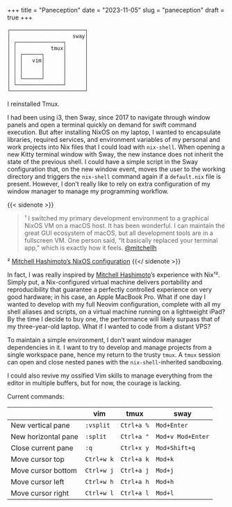 +++ 
title = "Paneception" 
date = "2023-11-05"
slug = "paneception"
draft = true
+++

```ascii
┌────────────────────────┐
│                    sway│
│ ┌───────────────┐      │
│ │           tmux│      │
│ │ ┌──────┐      │      │
│ │ │   vim│      │      │
│ │ │      │      │      │
│ │ │      │      │      │
│ │ └──────┘      │      │
│ └───────────────┘      │
└────────────────────────┘

```

I reinstalled Tmux.

I had been using i3, then Sway, since 2017 to navigate through window panels
and open a terminal quickly on demand for swift command execution. But after
installing NixOS on my laptop, I wanted to encapsulate libraries, required
services, and environment variables of my personal and work projects into Nix
files that I could load with `nix-shell`. When opening a new Kitty terminal
window with Sway, the new instance does not inherit the state of the previous
shell. I could have a simple script in the Sway configuration that, on the new
window event, moves the user to the working directory and triggers the
`nix-shell` command again if a `default.nix` file is present. However, I don’t
really like to rely on extra configuration of my window manager to manage my
programming workflow.

{{< sidenote >}}
> ¹ I switched my primary development environment to a graphical NixOS VM on a
> macOS host. It has been wonderful. I can maintain the great GUI ecosystem of
> macOS, but all development tools are in a fullscreen VM. One person said, “It
> basically replaced your terminal app,” which is exactly how it feels.
> [@mitchellh](https://twitter.com/mitchellh/status/1346136404682625024)

² [Mitchell Hashimoto’s NixOS configuration](https://github.com/mitchellh/nixos-config)
{{</ sidenote >}}

In fact, I was really inspired by [Mitchell
Hashimoto](https://mitchellh.com/)’s experience with Nix¹². Simply put, a
Nix-configured virtual machine delivers portability and reproducibility that
guarantee a perfectly controlled experience on very good hardware; in his case,
an Apple MacBook Pro. What if one day I wanted to develop with my full Neovim
configuration, complete with all my shell aliases and scripts, on a virtual
machine running on a lightweight iPad? By the time I decide to buy one, the
performance will likely surpass that of my three-year-old laptop. What if I
wanted to code from a distant VPS?

To maintain a simple environment, I don’t want window manager dependencies in
it. I want to try to develop and manage projects from a single workspace pane,
hence my return to the trusty `tmux`. A `tmux` session can open and close
nested panes with the `nix-shell`-inherited sandboxing.

I could also revive my ossified Vim skills to manage everything from the editor
in multiple buffers, but for now, the courage is lacking.

Current commands:

|                     | vim         | tmux       | sway              |
|---------------------|-------------|------------|-------------------| 
| New vertical pane   | `:vsplit`   | `Ctrl+a %` | `Mod+Enter`       | 
| New horizontal pane | `:split`    | `Ctrl+a "` | `Mod+v Mod+Enter` |
| Close current pane  | `:q`        | `Ctrl+x y` | `Mod+Shift+q`     |
| Move cursor top     | `Ctrl+w k`  | `Ctrl+a k` | `Mod+k`           |
| Move cursor bottom  | `Ctrl+w j`  | `Ctrl+a j` | `Mod+j`           |
| Move cursor left    | `Ctrl+w h`  | `Ctrl+a h` | `Mod+h`           |
| Move cursor right   | `Ctrl+w l`  | `Ctrl+a l` | `Mod+l`           |
